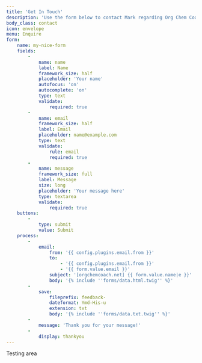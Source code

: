```yaml
---
title: 'Get In Touch'
description: 'Use the form below to contact Mark regarding Org Chem Coaching.'
body_class: contact
icon: envelope
menu: Enquire
form:
    name: my-nice-form
    fields:
        -
            name: name
            label: Name
            framework_size: half
            placeholder: 'Your name'
            autofocus: 'on'
            autocomplete: 'on'
            type: text
            validate:
                required: true
        -
            name: email
            framework_size: half
            label: Email
            placeholder: name@example.com
            type: text
            validate:
                rule: email
                required: true
        -
            name: message
            framework_size: full
            label: Message
            size: long
            placeholder: 'Your message here'
            type: textarea
            validate:
                required: true
    buttons:
        -
            type: submit
            value: Submit
    process:
        -
            email:
                from: '{{ config.plugins.email.from }}'
                to:
                    - '{{ config.plugins.email.from }}'
                    - '{{ form.value.email }}'
                subject: '[orgchemcoach.net] {{ form.value.name|e }}'
                body: '{% include ''forms/data.html.twig'' %}'
        -
            save:
                fileprefix: feedback-
                dateformat: Ymd-His-u
                extension: txt
                body: '{% include ''forms/data.txt.twig'' %}'
        -
            message: 'Thank you for your message!'
        -
            display: thankyou
---
```


Testing area